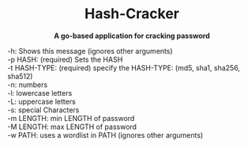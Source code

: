 **<h1 align="center">Hash-Cracker</h1>**
**<p align="center">A go-based application for cracking password</p>**


<p>
-h:                     Shows this message (ignores other arguments)<br>
-p HASH:                (required) Sets the HASH<br>
-t HASH-TYPE:           (required) specify the HASH-TYPE: (md5, sha1, sha256, sha512)<br>
-n:                     numbers<br>
-l:                     lowercase letters<br>
-L:                     uppercase letters<br>
-s:                     special Characters<br>
-m LENGTH:              min LENGTH of password<br>
-M LENGTH:              max LENGTH of password<br>
-w PATH:                uses a wordlist in PATH (ignores other arguments)<br>
</p>